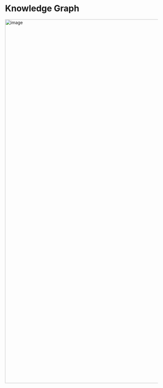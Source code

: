 # Knowledge Graph

<img width="1385" height="1199" alt="image" src="https://github.com/user-attachments/assets/c386b181-b8d1-489f-bea3-d2ba3ded7754" />

